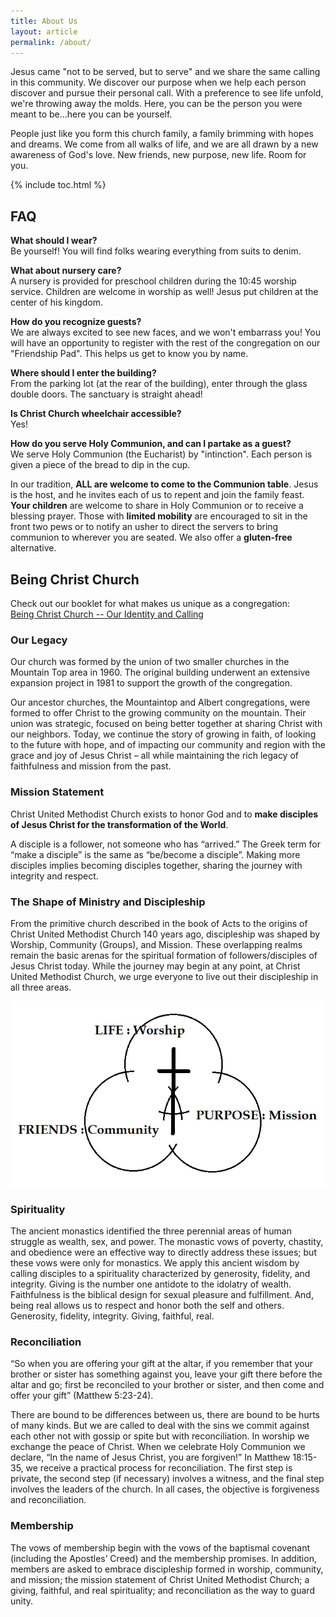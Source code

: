 ```yaml
---
title: About Us
layout: article
permalink: /about/
---
```


Jesus came "not to be served, but to serve" and we share the same calling in this community. We discover our purpose when we help each person discover and pursue their personal call. With a preference to see life unfold, we're throwing away the molds. Here, you can be the person you were meant to be...here you can be yourself.

People just like you form this church family, a family brimming with hopes and dreams. We come from all walks of life, and we are all drawn by a new awareness of God's love. New friends, new purpose, new life. Room for you.

{% include toc.html %}

## FAQ

**What should I wear?**<br />
Be yourself! You will find folks wearing everything from suits to denim.

**What about nursery care?**<br />
A nursery is provided for preschool children during the 10:45 worship service. Children are welcome in worship as well! Jesus put children at the center of his kingdom.

**How do you recognize guests?**<br />
We are always excited to see new faces, and we won't embarrass you! You will have an opportunity to register with the rest of the congregation on our "Friendship Pad". This helps us get to know you by name.

**Where should I enter the building?**<br />
From the parking lot (at the rear of the building), enter through the glass double doors. The sanctuary is straight ahead!

**Is Christ Church wheelchair accessible?**<br />
Yes!

**How do you serve Holy Communion, and can I partake as a guest?**<br />
We serve Holy Communion (the Eucharist) by "intinction". Each person is given a piece of the bread to dip in the cup.

In our tradition, **ALL are welcome to come to the Communion table**. Jesus is the host, and he invites each of us to repent and join the family feast. **Your children** are welcome to share in Holy Communion or to receive a blessing prayer. Those with **limited mobility** are encouraged to sit in the front two pews or to notify an usher to direct the servers to bring communion to wherever you are seated. We also offer a **gluten-free** alternative.

## Being Christ Church

Check out our booklet for what makes us unique as a congregation:<br />
[Being Christ Church -- Our Identity and Calling](/being-christ-church-booklet.pdf)

### Our Legacy

Our church was formed by the union of two smaller churches in the Mountain Top area in 1960. The original building underwent an extensive expansion project in 1981 to support the growth of the congregation.

Our ancestor churches, the Mountaintop and Albert congregations, were formed to offer Christ to the growing community on the mountain.  Their union was strategic, focused on being better together at sharing Christ with our neighbors.  Today, we continue the story of growing in faith, of looking to the future with hope, and of impacting our community and region with the grace and joy of Jesus Christ – all while maintaining the rich legacy of faithfulness and mission from the past.

### Mission Statement

Christ United Methodist Church exists to honor God and to **make disciples of Jesus Christ for the transformation of the World**.

A disciple is a follower, not someone who has “arrived.”  The Greek term for “make a disciple” is the same as “be/become a disciple”.  Making more disciples implies becoming disciples together, sharing the journey with integrity and respect.

### The Shape of Ministry and Discipleship

From the primitive church described in the book of Acts to the origins of Christ United Methodist Church 140 years ago, discipleship was shaped by Worship, Community (Groups), and Mission.  These overlapping realms remain the basic arenas for the spiritual formation of followers/disciples of Jesus Christ today.  While the journey may begin at any point, at Christ United Methodist Church, we urge everyone to live out their discipleship in all three areas.

![The Shape of Discipleship](/images/pages/shape-of-discipleship.png)

### Spirituality

The ancient monastics identified the three perennial areas of human struggle as wealth, sex, and power.  The monastic vows of poverty, chastity, and obedience were an effective way to directly address these issues; but these vows were only for monastics.  We apply this ancient wisdom by calling disciples to a spirituality characterized by generosity, fidelity, and integrity.  Giving is the number one antidote to the idolatry of wealth.  Faithfulness is the biblical design for sexual pleasure and fulfillment.  And, being real allows us to respect and honor both the self and others. Generosity, fidelity, integrity.  Giving, faithful, real.

### Reconciliation

“So when you are offering your gift at the altar, if you remember that your brother or sister has something against you, leave your gift there before the altar and go; first be reconciled to your brother or sister, and then come and offer your gift” (Matthew 5:23-24).

There are bound to be differences between us, there are bound to be hurts of many kinds.  But we are called to deal with the sins we commit against each other not with gossip or spite but with reconciliation.  In worship we exchange the peace of Christ.  When we celebrate Holy Communion we declare, “In the name of Jesus Christ, you are forgiven!”  In Matthew 18:15-35, we receive a practical process for reconciliation.  The first step is private, the second step (if necessary) involves a witness, and the final step involves the leaders of the church.  In all cases, the objective is forgiveness and reconciliation.

### Membership

The vows of membership begin with the vows of the baptismal covenant (including the Apostles’ Creed) and the membership promises.  In addition, members are asked to embrace discipleship formed in worship, community, and mission; the mission statement of Christ United Methodist Church; a giving, faithful, and real spirituality; and reconciliation as the way to guard unity.
